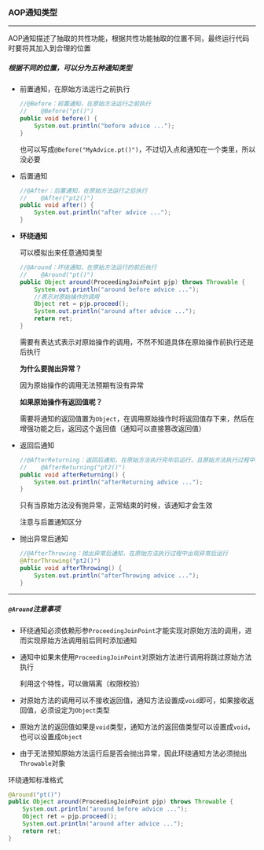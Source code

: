 ### AOP通知类型

----------

AOP通知描述了抽取的共性功能，根据共性功能抽取的位置不同，最终运行代码时要将其加入到合理的位置

##### 根据不同的位置，可以分为五种通知类型

- 前置通知，在原始方法运行之前执行

  ```java
  //@Before：前置通知，在原始方法运行之前执行
  //    @Before("pt()")
  public void before() {
      System.out.println("before advice ...");
  }
  ```

  也可以写成`@Before("MyAdvice.pt()")`，不过切入点和通知在一个类里，所以没必要

- 后置通知

  ```java
  //@After：后置通知，在原始方法运行之后执行
  //    @After("pt2()")
  public void after() {
      System.out.println("after advice ...");
  }
  ```

- **环绕通知**

  可以模拟出来任意通知类型

  ```java
  //@Around：环绕通知，在原始方法运行的前后执行
  //    @Around("pt()")
  public Object around(ProceedingJoinPoint pjp) throws Throwable {
      System.out.println("around before advice ...");
      //表示对原始操作的调用
      Object ret = pjp.proceed();
      System.out.println("around after advice ...");
      return ret;
  }
  ```

  需要有表达式表示对原始操作的调用，不然不知道具体在原始操作前执行还是后执行

  **为什么要抛出异常？**

  因为原始操作的调用无法预期有没有异常

  **如果原始操作有返回值呢？**

  需要将通知的返回值置为`Object`，在调用原始操作时将返回值存下来，然后在增强功能之后，返回这个返回值（通知可以直接篡改返回值）

- 返回后通知

  ```java
  //@AfterReturning：返回后通知，在原始方法执行完毕后运行，且原始方法执行过程中未出现异常现象
  //    @AfterReturning("pt2()")
  public void afterReturning() {
      System.out.println("afterReturning advice ...");
  }
  ```

  只有当原始方法没有抛异常，正常结束的时候，该通知才会生效

  注意与后置通知区分

- 抛出异常后通知

  ```java
  //@AfterThrowing：抛出异常后通知，在原始方法执行过程中出现异常后运行
  @AfterThrowing("pt2()")
  public void afterThrowing() {
      System.out.println("afterThrowing advice ...");
  }
  ```

----------------

##### `@Around`注意事项

- 环绕通知必须依赖形参`ProceedingJoinPoint`才能实现对原始方法的调用，进而实现原始方法调用前后同时添加通知

- 通知中如果未使用`ProceedingJoinPoint`对原始方法进行调用将跳过原始方法执行

  利用这个特性，可以做隔离（权限校验）

- 对原始方法的调用可以不接收返回值，通知方法设置成`void`即可，如果接收返回值，必须设定为`Object`类型

- 原始方法的返回值如果是`void`类型，通知方法的返回值类型可以设置成`void`，也可以设置成`Object`

- 由于无法预知原始方法运行后是否会抛出异常，因此环绕通知方法必须抛出`Throwable`对象

环绕通知标准格式

```java
@Around("pt()")
public Object around(ProceedingJoinPoint pjp) throws Throwable {
    System.out.println("around before advice ...");
    Object ret = pjp.proceed();
    System.out.println("around after advice ...");
    return ret;
}
```

